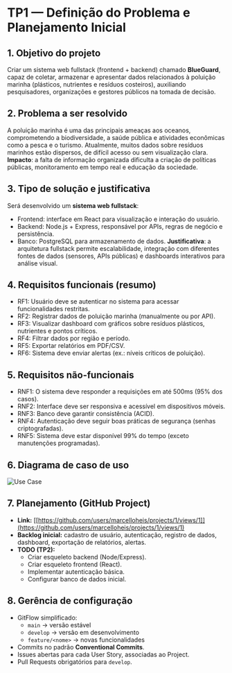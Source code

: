 # TP1 — Definição do Problema e Planejamento Inicial

## 1. Objetivo do projeto
Criar um sistema web fullstack (frontend + backend) chamado **BlueGuard**, capaz de coletar, armazenar e apresentar dados relacionados à poluição marinha (plásticos, nutrientes e resíduos costeiros), auxiliando pesquisadores, organizações e gestores públicos na tomada de decisão.

## 2. Problema a ser resolvido
A poluição marinha é uma das principais ameaças aos oceanos, comprometendo a biodiversidade, a saúde pública e atividades econômicas como a pesca e o turismo. Atualmente, muitos dados sobre resíduos marinhos estão dispersos, de difícil acesso ou sem visualização clara.  
**Impacto**: a falta de informação organizada dificulta a criação de políticas públicas, monitoramento em tempo real e educação da sociedade.  

## 3. Tipo de solução e justificativa
Será desenvolvido um **sistema web fullstack**:
- Frontend: interface em React para visualização e interação do usuário.
- Backend: Node.js + Express, responsável por APIs, regras de negócio e persistência.
- Banco: PostgreSQL para armazenamento de dados.
**Justificativa**: a arquitetura fullstack permite escalabilidade, integração com diferentes fontes de dados (sensores, APIs públicas) e dashboards interativos para análise visual.

## 4. Requisitos funcionais (resumo)
- RF1: Usuário deve se autenticar no sistema para acessar funcionalidades restritas.
- RF2: Registrar dados de poluição marinha (manualmente ou por API).
- RF3: Visualizar dashboard com gráficos sobre resíduos plásticos, nutrientes e pontos críticos.
- RF4: Filtrar dados por região e período.
- RF5: Exportar relatórios em PDF/CSV.
- RF6: Sistema deve enviar alertas (ex.: níveis críticos de poluição).

## 5. Requisitos não-funcionais
- RNF1: O sistema deve responder a requisições em até 500ms (95% dos casos).
- RNF2: Interface deve ser responsiva e acessível em dispositivos móveis.
- RNF3: Banco deve garantir consistência (ACID).
- RNF4: Autenticação deve seguir boas práticas de segurança (senhas criptografadas).
- RNF5: Sistema deve estar disponível 99% do tempo (exceto manutenções programadas).

## 6. Diagrama de caso de uso
![Use Case](./docs/diagrams/usecase.png)

## 7. Planejamento (GitHub Project)
- **Link:** [[https://github.com/users/marcelloheis/projects/1/views/1]](https://github.com/users/marcelloheis/projects/1/views/1)
- **Backlog inicial:** cadastro de usuário, autenticação, registro de dados, dashboard, exportação de relatórios, alertas.
- **TODO (TP2):**
  - Criar esqueleto backend (Node/Express).
  - Criar esqueleto frontend (React).
  - Implementar autenticação básica.
  - Configurar banco de dados inicial.

## 8. Gerência de configuração
- GitFlow simplificado:
  - `main` → versão estável
  - `develop` → versão em desenvolvimento
  - `feature/<nome>` → novas funcionalidades
- Commits no padrão **Conventional Commits**.
- Issues abertas para cada User Story, associadas ao Project.
- Pull Requests obrigatórios para `develop`.


